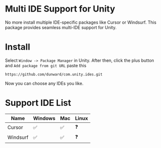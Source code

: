 # Multi IDE Support for Unity

No more install multiple IDE-specific packages like Cursor or Windsurf.
This package provides seamless multi-IDE support for Unity.

# Install
Select `Window -> Package Manager` in Unity. After then, click the plus button and `Add package from git URL` paste this
```
https://github.com/dunward/com.unity.ides.git
```

Now you can choose any IDEs you like.

# Support IDE List
Name | Windows | Mac | Linux
---- | ------- | --- | -----
Cursor | ✅ | ✅ | ❓
Windsurf | ✅ | ✅ | ❓
